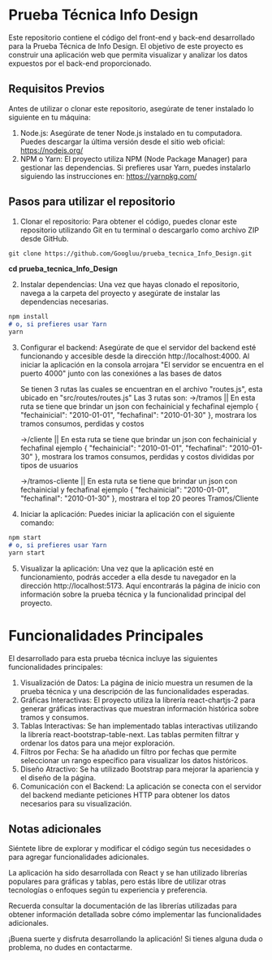 # Prueba Técnica Info Design

Este repositorio contiene el código del front-end y back-end desarrollado para la Prueba Técnica de Info Design. El objetivo de este proyecto es construir una aplicación web que permita visualizar y analizar los datos expuestos por el back-end proporcionado.

## Requisitos Previos

Antes de utilizar o clonar este repositorio, asegúrate de tener instalado lo siguiente en tu máquina:

1. Node.js: Asegúrate de tener Node.js instalado en tu computadora. Puedes descargar la última versión desde el sitio web oficial: https://nodejs.org/
2. NPM o Yarn: El proyecto utiliza NPM (Node Package Manager) para gestionar las dependencias. Si prefieres usar Yarn, puedes instalarlo siguiendo las instrucciones en: https://yarnpkg.com/

## Pasos para utilizar el repositorio

1. Clonar el repositorio: Para obtener el código, puedes clonar este repositorio utilizando Git en tu terminal o descargarlo como archivo ZIP desde GitHub.

```markdown
git clone https://github.com/Googluu/prueba_tecnica_Info_Design.git

```

__cd prueba_tecnica_Info_Design__

2. Instalar dependencias: Una vez que hayas clonado el repositorio, navega a la carpeta del proyecto y asegúrate de instalar las dependencias necesarias.

```markdown
npm install
# o, si prefieres usar Yarn
yarn

```

3. Configurar el backend: Asegúrate de que el servidor del backend esté funcionando y accesible desde la dirección http://localhost:4000.
    Al iniciar la aplicación en la consola arrojara "El servidor se encuentra en el puerto 4000" junto con las conexiónes a las bases de datos

    Se tienen 3 rutas las cuales se encuentran en el archivo "routes.js", esta ubicado en "src/routes/routes.js" Las 3 rutas son: →/tramos || En esta ruta se tiene que brindar un json con fechainicial y fechafinal ejemplo { "fechainicial": "2010-01-01", "fechafinal": "2010-01-30" }, mostrara los tramos consumos, perdidas y costos

    →/cliente || En esta ruta se tiene que brindar un json con fechainicial y fechafinal ejemplo { "fechainicial": "2010-01-01", "fechafinal": "2010-01-30" }, mostrara los tramos consumos, perdidas y costos divididas por tipos de usuarios

    →/tramos-cliente || En esta ruta se tiene que brindar un json con fechainicial y fechafinal ejemplo { "fechainicial": "2010-01-01", "fechafinal": "2010-01-30" }, mostrara el top 20 peores Tramos/Cliente
4. Iniciar la aplicación: Puedes iniciar la aplicación con el siguiente comando:

```markdown
npm start
# o, si prefieres usar Yarn
yarn start

```

5. Visualizar la aplicación: Una vez que la aplicación esté en funcionamiento, podrás acceder a ella desde tu navegador en la dirección http://localhost:5173. Aquí encontrarás la página de inicio con información sobre la prueba técnica y la funcionalidad principal del proyecto.

# Funcionalidades Principales

El desarrollado para esta prueba técnica incluye las siguientes funcionalidades principales:

1. Visualización de Datos: La página de inicio muestra un resumen de la prueba técnica y una descripción de las funcionalidades esperadas.
2. Gráficas Interactivas: El proyecto utiliza la librería react-chartjs-2 para generar gráficas interactivas que muestran información histórica sobre tramos y consumos.
3. Tablas Interactivas: Se han implementado tablas interactivas utilizando la librería react-bootstrap-table-next. Las tablas permiten filtrar y ordenar los datos para una mejor exploración.
4. Filtros por Fecha: Se ha añadido un filtro por fechas que permite seleccionar un rango específico para visualizar los datos históricos.
5. Diseño Atractivo: Se ha utilizado Bootstrap para mejorar la apariencia y el diseño de la página.
6. Comunicación con el Backend: La aplicación se conecta con el servidor del backend mediante peticiones HTTP para obtener los datos necesarios para su visualización.

## Notas adicionales

Siéntete libre de explorar y modificar el código según tus necesidades o para agregar funcionalidades adicionales.

La aplicación ha sido desarrollada con React y se han utilizado librerías populares para gráficas y tablas, pero estás libre de utilizar otras tecnologías o enfoques según tu experiencia y preferencia.

Recuerda consultar la documentación de las librerías utilizadas para obtener información detallada sobre cómo implementar las funcionalidades adicionales.

¡Buena suerte y disfruta desarrollando la aplicación! Si tienes alguna duda o problema, no dudes en contactarme.